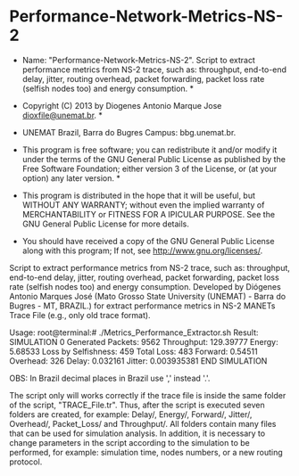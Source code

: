 # Performance-Network-Metrics-NS-2
 
  * Name: "Performance-Network-Metrics-NS-2". Script to extract performance metrics from NS-2 trace, such as: throughput, end-to-end delay, jitter, routing overhead, packet forwarding, packet loss rate (selfish nodes too) and energy consumption.                                            *
  
  *   Copyright (C) 2013 by Diogenes Antonio Marque Jose dioxfile@unemat.br.                                                   *
  *   UNEMAT Brazil, Barra do Bugres Campus: bbg.unemat.br.                 
  *   This program is free software; you can redistribute it and/or modify it under the terms of the GNU General Public License as published by the Free Software Foundation; either version 3 of the License, or (at your option) any later version.                                   *
 
  *   This program is distributed in the hope that it will be useful,  but WITHOUT ANY WARRANTY; without even the implied warranty of MERCHANTABILITY or FITNESS FOR A IPICULAR PURPOSE.  See the GNU General Public License for more details.                          
  
  *   You should have received a copy of the GNU General Public License along with this program; If not, see <http://www.gnu.org/licenses/>.

  Script to extract performance metrics from NS-2 trace, such as: throughput, end-to-end delay, jitter, routing overhead, packet forwarding, packet loss rate (selfish nodes too) and energy consumption.
  Developed by Diógenes Antonio Marques José (Mato Grosso State University (UNEMAT) - Barra do Bugres - MT, BRAZIL.) for extract performance metrics in NS-2 MANETs Trace File (e.g., only old trace format).

Usage: root@terminal:# ./Metrics_Performance_Extractor.sh
Result: 
  SIMULATION 0
  Generated Packets:
  9562
  Throughput:
  129.39777
  Energy:
  5.68533
  Loss by Selfishness:
  459
  Total Loss:
  483
  Forward:
  0.54511
  Overhead:
  326
  Delay:
  0.032161
  Jitter:
  0.003935381
  END SIMULATION
  
  OBS: In Brazil decimal places in Brazil use ',' instead '.'.
  
  The script only will works correctly if the trace file is inside the same folder of the script, "TRACE_File.tr". Thus, after the script is executed seven folders are created, for example: Delay/, Energy/, Forward/, Jitter/, Overhead/, Packet_Loss/ and Throughput/. All folders contain many files that can be used for simulation analysis. In addition, it is necessary to change parameters in the script according to the simulation to be performed, for example: simulation time, nodes numbers, or a new routing protocol.
